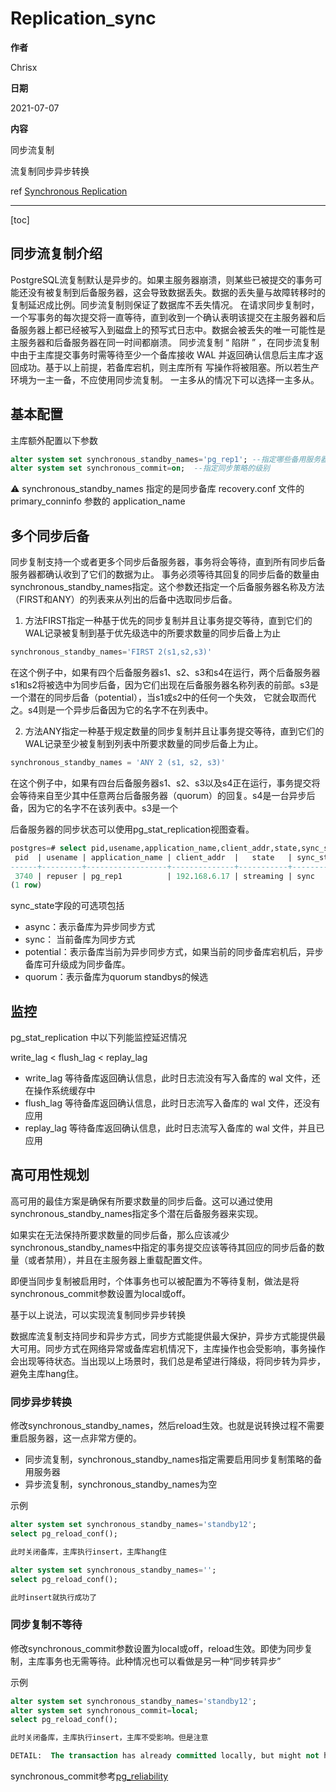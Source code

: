 # Replication_sync

**作者**

Chrisx

**日期**

2021-07-07

**内容**

同步流复制

流复制同步异步转换

ref [Synchronous Replication](https://www.postgresql.org/docs/13/warm-standby.html#SYNCHRONOUS-REPLICATION)

----

[toc]

## 同步流复制介绍

PostgreSQL流复制默认是异步的。如果主服务器崩溃，则某些已被提交的事务可能还没有被复制到后备服务器，这会导致数据丢失。数据的丢失量与故障转移时的复制延迟成比例。同步流复制则保证了数据库不丢失情况。
在请求同步复制时，一个写事务的每次提交将一直等待，直到收到一个确认表明该提交在主服务器和后备服务器上都已经被写入到磁盘上的预写式日志中。数据会被丢失的唯一可能性是主服务器和后备服务器在同一时间都崩溃。
同步流复制 “ 陷阱 ” ，在同步流复制中由于主库提交事务时需等待至少一个备库接收 WAL 并返回确认信息后主库才返回成功。基于以上前提，若备库宕机，则主库所有 写操作将被阻塞。所以若生产环境为一主一备，不应使用同步流复制。 一主多从的情况下可以选择一主多从。

## 基本配置

主库额外配置以下参数

```sql
alter system set synchronous_standby_names='pg_rep1'; --指定哪些备用服务器启用同步复制策略
alter system set synchronous_commit=on;  --指定同步策略的级别
```

:warning: synchronous_standby_names 指定的是同步备库 recovery.conf 文件的 primary_conninfo 参数的 application_name

## 多个同步后备

同步复制支持一个或者更多个同步后备服务器，事务将会等待，直到所有同步后备服务器都确认收到了它们的数据为止。
事务必须等待其回复的同步后备的数量由synchronous_standby_names指定。这个参数还指定一个后备服务器名称及方法（FIRST和ANY）的列表来从列出的后备中选取同步后备。

1. 方法FIRST指定一种基于优先的同步复制并且让事务提交等待，直到它们的WAL记录被复制到基于优先级选中的所要求数量的同步后备上为止

```sql
synchronous_standby_names='FIRST 2(s1,s2,s3)'
```

在这个例子中，如果有四个后备服务器s1、s2、s3和s4在运行，两个后备服务器s1和s2将被选中为同步后备，因为它们出现在后备服务器名称列表的前部。s3是一个潜在的同步后备（potential），当s1或s2中的任何一个失效， 它就会取而代之。s4则是一个异步后备因为它的名字不在列表中。

2. 方法ANY指定一种基于规定数量的同步复制并且让事务提交等待，直到它们的WAL记录至少被复制到列表中所要求数量的同步后备上为止。

```sql
synchronous_standby_names = 'ANY 2 (s1, s2, s3)'
```

在这个例子中，如果有四台后备服务器s1、s2、s3以及s4正在运行，事务提交将会等待来自至少其中任意两台后备服务器（quorum）的回复。s4是一台异步后备，因为它的名字不在该列表中。s3是一个

后备服务器的同步状态可以使用pg_stat_replication视图查看。

```sql
postgres=# select pid,usename,application_name,client_addr,state,sync_state from pg_stat_replication;
 pid  | usename | application_name | client_addr  |   state   | sync_state
------+---------+------------------+--------------+-----------+------------
 3740 | repuser | pg_rep1          | 192.168.6.17 | streaming | sync
(1 row)

```

sync_state字段的可选项包括

* async：表示备库为异步同步方式
* sync： 当前备库为同步方式
* potential：表示备库当前为异步同步方式，如果当前的同步备库宕机后，异步备库可升级成为同步备库。
* quorum：表示备库为quorum standbys的候选

<!--
PG9.6 时只支持基于优先级的同步备库方式， PG10 的 synchronous_standby_names 参数新增 ANY 选项，可以设置任意一个或多个备库为同步备 库，这种基于 Quorum 的同步备库方式是 PG10 版本的新特性
-->

## 监控

pg_stat_replication 中以下列能监控延迟情况

write_lag < flush_lag < replay_lag

* write_lag         等待备库返回确认信息，此时日志流没有写入备库的 wal 文件，还在操作系统缓存中
* flush_lag         等待备库返回确认信息，此时日志流写入备库的 wal 文件，还没有应用
* replay_lag         等待备库返回确认信息，此时日志流写入备库的 wal 文件，并且已应用

## 高可用性规划

高可用的最佳方案是确保有所要求数量的同步后备。这可以通过使用synchronous_standby_names指定多个潜在后备服务器来实现。

如果实在无法保持所要求数量的同步后备，那么应该减少synchronous_standby_names中指定的事务提交应该等待其回应的同步后备的数量（或者禁用），并且在主服务器上重载配置文件。

即便当同步复制被启用时，个体事务也可以被配置为不等待复制，做法是将synchronous_commit参数设置为local或off。

基于以上说法，可以实现流复制同步异步转换

数据库流复制支持同步和异步方式，同步方式能提供最大保护，异步方式能提供最大可用。同步方式在网络异常或备库宕机情况下，主库操作也会受影响，事务操作会出现等待状态。当出现以上场景时，我们总是希望进行降级，将同步转为异步，避免主库hang住。

### 同步异步转换

修改synchronous_standby_names，然后reload生效。也就是说转换过程不需要重启服务器，这一点非常方便的。

* 同步流复制，synchronous_standby_names指定需要启用同步复制策略的备用服务器
* 异步流复制，synchronous_standby_names为空

示例

```sql
alter system set synchronous_standby_names='standby12';
select pg_reload_conf();

此时关闭备库，主库执行insert，主库hang住

alter system set synchronous_standby_names='';
select pg_reload_conf();

此时insert就执行成功了
```

### 同步复制不等待

修改synchronous_commit参数设置为local或off，reload生效。即使为同步复制，主库事务也无需等待。此种情况也可以看做是另一种“同步转异步”

示例

```sql
alter system set synchronous_standby_names='standby12';
alter system set synchronous_commit=local;
select pg_reload_conf();

此时关闭备库，主库执行insert，主库不受影响。但是注意

DETAIL:  The transaction has already committed locally, but might not have been replicated to the standby.
```

synchronous_commit参考[pg_reliability](./pg_reliability.md)
